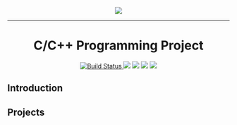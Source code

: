 <p align="center">
<img src="https://encrypted-tbn0.gstatic.com/images?q=tbn:ANd9GcTe0pGXQAzUCoXwY0_LlQ4z-fyMt0IbYAqZgAXIv3hvSltWh8vRL-Uv79k&s=10">
</p>

<hr>
<h1 align="center">
 C/C++ Programming Project
</h1>

<p align="center">
<a href="#">
<img src="https://travis-ci.org/github/github.svg" alt="Build Status">
</a>
  <img src="https://img.shields.io/github/license/The-Young-Programmer/C-CPP-Programming-Project?logo=gnu">
<img src="https://img.shields.io/github/stars/The-Young-Programmer/C-CPP-Programming-Project?logo=github">
<img src="https://img.shields.io/github/issues/The-Young-Programmer/C-CPP-Programming-Project?logo=github">
<img src="https://komarev.com/ghpvc/?username=C-CPP-Programming-Project&label=Visitors&color=0e75b6&style=flat"/> 
</p>

<h2>Introduction</h2>
<p> </p>

<h2>Projects</h2>
<p> </p>
